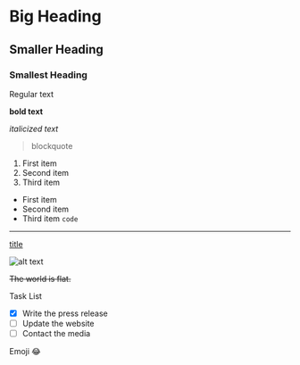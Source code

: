 # Big Heading

## Smaller Heading

### Smallest Heading

Regular  text

**bold text**

*italicized text*

> blockquote
1. First item
2. Second item
3. Third item
- First item
- Second item
- Third item
`code`
---

[title](https://www.example.com)

![alt text](image.jpg)

~~The world is flat.~~

Task List	
- [x] Write the press release
- [ ] Update the website
- [ ] Contact the media

Emoji
:joy:
